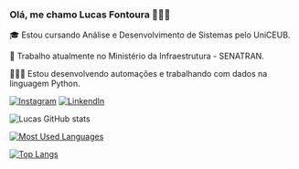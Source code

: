 ### Olá, me chamo Lucas Fontoura 👋🏻😊

🎓 Estou cursando Análise e Desenvolvimento de Sistemas pelo UniCEUB.

🏢 Trabalho atualmente no Ministério da Infraestrutura - SENATRAN.

👨🏼‍💻 Estou desenvolvendo automações e trabalhando com dados na linguagem Python.



[![Instagram](https://img.shields.io/badge/Instagram-E4405F?style=for-the-badge&logo=instagram&logoColor=white)](https://www.instagram.com/f0nt0ur4/)
[![LinkendIn](https://img.shields.io/badge/LinkedIn-0077B5?style=for-the-badge&logo=linkedin&logoColor=white)](https://www.linkedin.com/in/lucas-fontoura-706a45212/)



![Lucas GitHub stats](https://github-readme-stats.vercel.app/api?username=DevLucasFontoura&show_icons=true&theme=radical)

[![Most Used Languages](https://github-readme-stats.vercel.app/api/top-langs/?username=DevLucasFontoura)](https://github.com/DevLucasFontoura/github-readme-stats)

[![Top Langs](https://github-readme-stats.vercel.app/api/top-langs/?username=DevLucasFontoura)](https://github.com/DevLucasFontoura/github-readme-stats)
